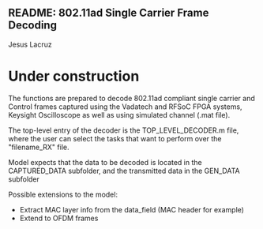 ## README: 802.11ad Single Carrier Frame Decoding 

Jesus Lacruz

# Under construction

The functions are prepared to decode 802.11ad compliant single carrier and Control frames captured using the Vadatech and RFSoC FPGA systems, Keysight Oscilloscope as well as using simulated channel (.mat file).

The top-level entry of the decoder is the TOP_LEVEL_DECODER.m file, where the user can select the tasks that want to perform over the "filename_RX" file.

Model expects that the data to be decoded is located in the CAPTURED_DATA subfolder, and the transmitted data in the GEN_DATA subfolder

Possible extensions to the model:

- Extract MAC layer info from the data_field (MAC header for example)
- Extend to OFDM frames


